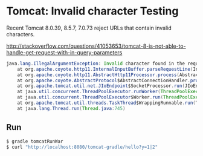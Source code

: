 # Tomcat: Invalid character Testing 

Recent Tomcat 8.0.39, 8.5.7, 7.0.73 reject URLs that contain invalid characters.

http://stackoverflow.com/questions/41053653/tomcat-8-is-not-able-to-handle-get-request-with-in-query-parameters

```java
java.lang.IllegalArgumentException: Invalid character found in the request target. The valid characters are defined in RFC 7230 and RFC 3986
	at org.apache.coyote.http11.InternalInputBuffer.parseRequestLine(InternalInputBuffer.java:189)
	at org.apache.coyote.http11.AbstractHttp11Processor.process(AbstractHttp11Processor.java:1000)
	at org.apache.coyote.AbstractProtocol$AbstractConnectionHandler.process(AbstractProtocol.java:637)
	at org.apache.tomcat.util.net.JIoEndpoint$SocketProcessor.run(JIoEndpoint.java:316)
	at java.util.concurrent.ThreadPoolExecutor.runWorker(ThreadPoolExecutor.java:1142)
	at java.util.concurrent.ThreadPoolExecutor$Worker.run(ThreadPoolExecutor.java:617)
	at org.apache.tomcat.util.threads.TaskThread$WrappingRunnable.run(TaskThread.java:61)
	at java.lang.Thread.run(Thread.java:745)
```

## Run

```bash
$ gradle tomcatRunWar
$ curl "http://localhost:8080/tomcat-gradle/hello?y=1|2"
```

